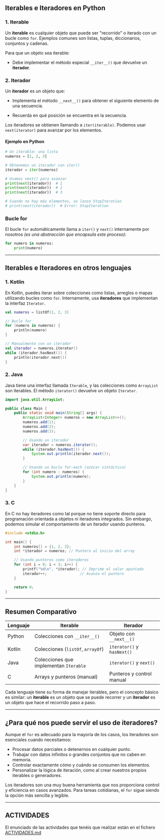 ## **Iterables e Iteradores en Python**

### **1. Iterable**

Un **iterable** es cualquier objeto que puede ser "recorrido" o iterado con un bucle como `for`. Ejemplos comunes son listas, tuplas, diccionarios, conjuntos y cadenas.

Para que un objeto sea iterable:

- Debe implementar el método especial `__iter__()` que devuelve un **iterador**.

### **2. Iterador**

Un **iterador** es un objeto que:

- Implementa el método `__next__()` para obtener el siguiente elemento de una secuencia.

- Recuerda en qué posición se encuentra en la secuencia.

Los iteradores se obtienen llamando a `iter(iterable)`. Podemos usar `next(iterator)` para avanzar por los elementos.

#### **Ejemplo en Python**

```python
# Un iterable: una lista
numeros = [1, 2, 3]

# Obtenemos un iterador con iter()
iterador = iter(numeros)

# Usamos next() para avanzar
print(next(iterador))  # 1
print(next(iterador))  # 2
print(next(iterador))  # 3

# Cuando no hay más elementos, se lanza StopIteration
# print(next(iterador))  # Error: StopIteration
```

### **Bucle for**

El bucle `for` automáticamente llama a `iter()` y `next()` internamente por nosotros *(es una abstracción que encapsula este proceso)*:

```python
for numero in numeros:
    print(numero)
```

---

## **Iterables e Iteradores en otros lenguajes**

### **1. Kotlin**

En Kotlin, puedes iterar sobre colecciones como listas, arreglos o mapas utilizando bucles como `for`. Internamente, usa **iteradores** que implementan la interfaz `Iterator`.

```kotlin
val numeros = listOf(1, 2, 3)

// Bucle for
for (numero in numeros) {
    println(numero)
}

// Manualmente con un iterador
val iterador = numeros.iterator()
while (iterador.hasNext()) {
    println(iterador.next())
}
```

### **2. Java**

Java tiene una interfaz llamada `Iterable`, y las colecciones como `ArrayList` son iterables. El método `iterator()` devuelve un objeto `Iterator`.

```java
import java.util.ArrayList;

public class Main {
    public static void main(String[] args) {
        ArrayList<Integer> numeros = new ArrayList<>();
        numeros.add(1);
        numeros.add(2);
        numeros.add(3);

        // Usando un iterador
        var iterador = numeros.iterator();
        while (iterador.hasNext()) {
            System.out.println(iterador.next());
        }

        // Usando un bucle for-each (azúcar sintáctica)
        for (int numero : numeros) {
            System.out.println(numero);
        }
    }
}
```

### **3. C**

En C no hay iteradores como tal porque no tiene soporte directo para programación orientada a objetos ni iteradores integrados. Sin embargo, podemos simular el comportamiento de un iterador usando punteros.

```c
#include <stdio.h>

int main() {
    int numeros[] = {1, 2, 3};
    int *iterador = numeros; // Puntero al inicio del array

    // Usando punteros como iteradores
    for (int i = 0; i < 3; i++) {
        printf("%d\n", *iterador); // Imprime el valor apuntado
        iterador++;               // Avanza el puntero
    }

    return 0;
}
```

---

## **Resumen Comparativo**

| Lenguaje | Iterable                              | Iterador                     |
|----------|---------------------------------------|------------------------------|
| Python   | Colecciones con `__iter__()`          | Objeto con `__next__()`      |
| Kotlin   | Colecciones (`listOf`, `arrayOf`)     | `iterator()` y `hasNext()`   |
| Java     | Colecciones que implementan `Iterable`| `iterator()` y `next()`      |
| C        | Arrays y punteros (manual)            | Punteros y control manual    |

Cada lenguaje tiene su forma de manejar iterables, pero el concepto básico es similar: un **iterable** es un objeto que se puede recorrer y un **iterador** es un objeto que hace el recorrido paso a paso.

---

## **¿Para qué nos puede servir el uso de iteradores?**

Aunque el `for` es adecuado para la mayoría de los casos, los iteradores son esenciales cuando necesitamos:

- Procesar datos parciales o detenernos en cualquier punto.
- Trabajar con datos infinitos o grandes conjuntos que no caben en memoria.
- Controlar exactamente cómo y cuándo se consumen los elementos.
- Personalizar la lógica de iteración, como al crear nuestros propios iterables o generadores.

Los iteradores son una muy buena herramienta que nos proporciona control y eficiencia en casos avanzados. Para tareas cotidianas, el `for` sigue siendo la opción más sencilla y legible.

---

## ACTIVIDADES

El enunciado de las actividades que tenéis que realizar están en el fichero [ACTIVIDADES.md](ACTIVIDADES.md)
